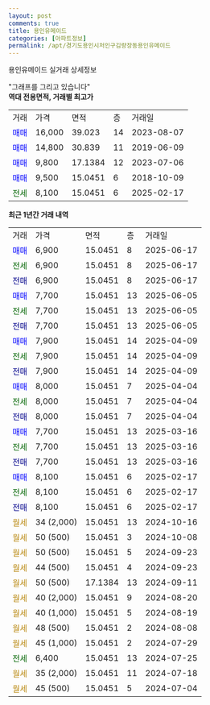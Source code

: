 ```yaml
---
layout: post
comments: true
title: 용인유메이드
categories: [아파트정보]
permalink: /apt/경기도용인시처인구김량장동용인유메이드
---
```


용인유메이드 실거래 상세정보

<script type="text/javascript">
  google.charts.load('current', {'packages':['line', 'corechart']});
  google.charts.setOnLoadCallback(drawChart);

  function drawChart() {
    var data = new google.visualization.DataTable();
    data.addColumn('date', '거래일');
    data.addColumn('number', "매매");
    data.addColumn('number', "전세");
    data.addColumn('number', "전매");

    data.addRows([[new Date(Date.parse("2025-06-17")), 6900, null, null], [new Date(Date.parse("2025-06-17")), null, 6900, null], [new Date(Date.parse("2025-06-17")), null, null, 6900], [new Date(Date.parse("2025-06-05")), 7700, null, null], [new Date(Date.parse("2025-06-05")), null, 7700, null], [new Date(Date.parse("2025-06-05")), null, null, 7700], [new Date(Date.parse("2025-04-09")), 7900, null, null], [new Date(Date.parse("2025-04-09")), null, 7900, null], [new Date(Date.parse("2025-04-09")), null, null, 7900], [new Date(Date.parse("2025-04-04")), 8000, null, null], [new Date(Date.parse("2025-04-04")), null, 8000, null], [new Date(Date.parse("2025-04-04")), null, null, 8000], [new Date(Date.parse("2025-03-16")), 7700, null, null], [new Date(Date.parse("2025-03-16")), null, 7700, null], [new Date(Date.parse("2025-03-16")), null, null, 7700], [new Date(Date.parse("2025-02-17")), 8100, null, null], [new Date(Date.parse("2025-02-17")), null, 8100, null], [new Date(Date.parse("2025-02-17")), null, null, 8100], [new Date(Date.parse("2024-10-16")), null, null, null], [new Date(Date.parse("2024-10-08")), null, null, null], [new Date(Date.parse("2024-09-23")), null, null, null], [new Date(Date.parse("2024-09-23")), null, null, null], [new Date(Date.parse("2024-09-11")), null, null, null], [new Date(Date.parse("2024-08-20")), null, null, null], [new Date(Date.parse("2024-08-19")), null, null, null], [new Date(Date.parse("2024-08-08")), null, null, null], [new Date(Date.parse("2024-07-29")), null, null, null], [new Date(Date.parse("2024-07-25")), null, 6400, null], [new Date(Date.parse("2024-07-18")), null, null, null], [new Date(Date.parse("2024-07-04")), null, null, null]]);

    var options = {
      hAxis: {
        format: 'yyyy/MM/dd'
      },    
      lineWidth: 0,
      pointsVisible: true,    
      title: '최근 1년간 유형별 실거래가 분포',
      legend: { position: 'bottom' }
    };

    var formatter = new google.visualization.NumberFormat({pattern:'###,###'} );
    formatter.format(data, 1);
    formatter.format(data, 2);
    
    setTimeout(function() {
        var chart = new google.visualization.LineChart(document.getElementById('columnchart_material'));
        chart.draw(data, (options));
        document.getElementById('loading').style.display = 'none';
    }, 200);
  }
</script>


<div id="loading" style="z-index:20; display: block; margin-left: 0px">"그래프를 그리고 있습니다"</div>
<div id="columnchart_material" style="width: 95%; margin-left: 0px; display: block"></div>
<!-- contents start -->
<b>역대 전용면적, 거래별 최고가</b>
<table class="sortable">
    <tr>
      <td>거래</td>
      <td>가격</td>
      <td>면적</td>
      <td>층</td>
      <td>거래일</td>
    </tr>
        <tr>
          <td><a style="color: blue">매매</a></td>
          <td>16,000</td>
          <td>39.023</td>
          <td>14</td>
          <td>2023-08-07</td>
        </tr>            <tr>
          <td><a style="color: blue">매매</a></td>
          <td>14,800</td>
          <td>30.839</td>
          <td>11</td>
          <td>2019-06-09</td>
        </tr>            <tr>
          <td><a style="color: blue">매매</a></td>
          <td>9,800</td>
          <td>17.1384</td>
          <td>12</td>
          <td>2023-07-06</td>
        </tr>            <tr>
          <td><a style="color: blue">매매</a></td>
          <td>9,500</td>
          <td>15.0451</td>
          <td>6</td>
          <td>2018-10-09</td>
        </tr>        
        <tr>
              <td><a style="color: darkgreen">전세</a></td>
              <td>8,100</td>
              <td>15.0451</td>
              <td>6</td>
              <td>2025-02-17</td>
            </tr>        
    
</table>

<b>최근 1년간 거래 내역</b>

<table class="sortable">
    <tr>
      <td>거래</td>
      <td>가격</td>
      <td>면적</td>
      <td>층</td>
      <td>거래일</td>
    </tr>
    <tr>
      <td><a style="color: blue">매매</a></td>
      <td>6,900</td>
      <td>15.0451</td>
      <td>8</td>
      <td>2025-06-17</td>
    </tr>          <tr>
      <td><a style="color: darkgreen">전세</a></td>
      <td>6,900</td>
      <td>15.0451</td>
      <td>8</td>
      <td>2025-06-17</td>
    </tr>          <tr>
      <td><a style="color: darkblue">전매</a></td>
      <td>6,900</td>
      <td>15.0451</td>
      <td>8</td>
      <td>2025-06-17</td>
    </tr>          <tr>
      <td><a style="color: blue">매매</a></td>
      <td>7,700</td>
      <td>15.0451</td>
      <td>13</td>
      <td>2025-06-05</td>
    </tr>          <tr>
      <td><a style="color: darkgreen">전세</a></td>
      <td>7,700</td>
      <td>15.0451</td>
      <td>13</td>
      <td>2025-06-05</td>
    </tr>          <tr>
      <td><a style="color: darkblue">전매</a></td>
      <td>7,700</td>
      <td>15.0451</td>
      <td>13</td>
      <td>2025-06-05</td>
    </tr>          <tr>
      <td><a style="color: blue">매매</a></td>
      <td>7,900</td>
      <td>15.0451</td>
      <td>14</td>
      <td>2025-04-09</td>
    </tr>          <tr>
      <td><a style="color: darkgreen">전세</a></td>
      <td>7,900</td>
      <td>15.0451</td>
      <td>14</td>
      <td>2025-04-09</td>
    </tr>          <tr>
      <td><a style="color: darkblue">전매</a></td>
      <td>7,900</td>
      <td>15.0451</td>
      <td>14</td>
      <td>2025-04-09</td>
    </tr>          <tr>
      <td><a style="color: blue">매매</a></td>
      <td>8,000</td>
      <td>15.0451</td>
      <td>7</td>
      <td>2025-04-04</td>
    </tr>          <tr>
      <td><a style="color: darkgreen">전세</a></td>
      <td>8,000</td>
      <td>15.0451</td>
      <td>7</td>
      <td>2025-04-04</td>
    </tr>          <tr>
      <td><a style="color: darkblue">전매</a></td>
      <td>8,000</td>
      <td>15.0451</td>
      <td>7</td>
      <td>2025-04-04</td>
    </tr>          <tr>
      <td><a style="color: blue">매매</a></td>
      <td>7,700</td>
      <td>15.0451</td>
      <td>13</td>
      <td>2025-03-16</td>
    </tr>          <tr>
      <td><a style="color: darkgreen">전세</a></td>
      <td>7,700</td>
      <td>15.0451</td>
      <td>13</td>
      <td>2025-03-16</td>
    </tr>          <tr>
      <td><a style="color: darkblue">전매</a></td>
      <td>7,700</td>
      <td>15.0451</td>
      <td>13</td>
      <td>2025-03-16</td>
    </tr>          <tr>
      <td><a style="color: blue">매매</a></td>
      <td>8,100</td>
      <td>15.0451</td>
      <td>6</td>
      <td>2025-02-17</td>
    </tr>          <tr>
      <td><a style="color: darkgreen">전세</a></td>
      <td>8,100</td>
      <td>15.0451</td>
      <td>6</td>
      <td>2025-02-17</td>
    </tr>          <tr>
      <td><a style="color: darkblue">전매</a></td>
      <td>8,100</td>
      <td>15.0451</td>
      <td>6</td>
      <td>2025-02-17</td>
    </tr>          <tr>
      <td><a style="color: darkgoldenrod">월세</a></td>
      <td>34 (2,000)</td>
      <td>15.0451</td>
      <td>13</td>
      <td>2024-10-16</td>
    </tr>          <tr>
      <td><a style="color: darkgoldenrod">월세</a></td>
      <td>50 (500)</td>
      <td>15.0451</td>
      <td>3</td>
      <td>2024-10-08</td>
    </tr>          <tr>
      <td><a style="color: darkgoldenrod">월세</a></td>
      <td>50 (500)</td>
      <td>15.0451</td>
      <td>5</td>
      <td>2024-09-23</td>
    </tr>          <tr>
      <td><a style="color: darkgoldenrod">월세</a></td>
      <td>44 (500)</td>
      <td>15.0451</td>
      <td>4</td>
      <td>2024-09-23</td>
    </tr>          <tr>
      <td><a style="color: darkgoldenrod">월세</a></td>
      <td>50 (500)</td>
      <td>17.1384</td>
      <td>13</td>
      <td>2024-09-11</td>
    </tr>          <tr>
      <td><a style="color: darkgoldenrod">월세</a></td>
      <td>40 (2,000)</td>
      <td>15.0451</td>
      <td>9</td>
      <td>2024-08-20</td>
    </tr>          <tr>
      <td><a style="color: darkgoldenrod">월세</a></td>
      <td>40 (1,000)</td>
      <td>15.0451</td>
      <td>5</td>
      <td>2024-08-19</td>
    </tr>          <tr>
      <td><a style="color: darkgoldenrod">월세</a></td>
      <td>48 (500)</td>
      <td>15.0451</td>
      <td>2</td>
      <td>2024-08-08</td>
    </tr>          <tr>
      <td><a style="color: darkgoldenrod">월세</a></td>
      <td>45 (1,000)</td>
      <td>15.0451</td>
      <td>2</td>
      <td>2024-07-29</td>
    </tr>          <tr>
      <td><a style="color: darkgreen">전세</a></td>
      <td>6,400</td>
      <td>15.0451</td>
      <td>13</td>
      <td>2024-07-25</td>
    </tr>          <tr>
      <td><a style="color: darkgoldenrod">월세</a></td>
      <td>35 (2,000)</td>
      <td>15.0451</td>
      <td>11</td>
      <td>2024-07-18</td>
    </tr>          <tr>
      <td><a style="color: darkgoldenrod">월세</a></td>
      <td>45 (500)</td>
      <td>15.0451</td>
      <td>5</td>
      <td>2024-07-04</td>
    </tr>      </table>
<!-- contents end -->    

